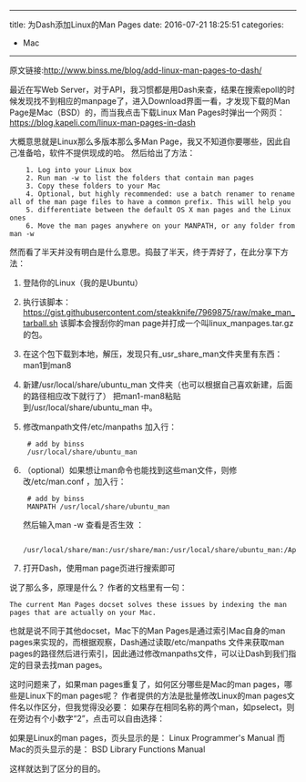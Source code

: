 ----
title: 为Dash添加Linux的Man Pages
date: 2016-07-21 18:25:51
categories:
- Mac
----
原文链接:http://www.binss.me/blog/add-linux-man-pages-to-dash/

最近在写Web Server，对于API，我习惯都是用Dash来查，结果在搜索epoll的时候发现找不到相应的manpage了，进入Download界面一看，才发现下载的Man Page是Mac（BSD）的，而当我点击下载Linux Man Pages时弹出一个网页：
https://blog.kapeli.com/linux-man-pages-in-dash

大概意思就是Linux那么多版本那么多Man Page，我又不知道你要哪些，因此自己准备哈，软件不提供现成的哈。
然后给出了方法：

		1. Log into your Linux box
		2. Run man -w to list the folders that contain man pages
		3. Copy these folders to your Mac
		4. Optional, but highly recommended: use a batch renamer to rename all of the man page files to have a common prefix. This will help you 
		5. differentiate between the default OS X man pages and the Linux ones
		6. Move the man pages anywhere on your MANPATH, or any folder from man -w
 
然而看了半天并没有明白是什么意思。捣鼓了半天，终于弄好了，在此分享下方法：
1. 登陆你的Linux（我的是Ubuntu） 

2. 执行该脚本：
	https://gist.githubusercontent.com/steakknife/7969875/raw/make_man_tarball.sh
	该脚本会搜刮你的man page并打成一个叫linux_manpages.tar.gz的包。

3. 在这个包下载到本地，解压，发现只有_usr_share_man文件夹里有东西：man1到man8

4. 新建/usr/local/share/ubuntu_man 文件夹（也可以根据自己喜欢新建，后面的路径相应改下就行了）
	把man1-man8粘贴到/usr/local/share/ubuntu_man 中。

5. 修改manpath文件/etc/manpaths 
	加入行：

		# add by binss
		/usr/local/share/ubuntu_man
 
6. （optional）如果想让man命令也能找到这些man文件，则修改/etc/man.conf ，加入行：
	
		# add by binss
		MANPATH /usr/local/share/ubuntu_man

	然后输入man -w 查看是否生效 ：

		/usr/local/share/man:/usr/share/man:/usr/local/share/ubuntu_man:/Applications/Xcode.app/Contents/Developer/usr/share/man:/Applications/Xcode.app/Contents/Developer/Toolchains/XcodeDefault.xctoolchain/usr/share/man
 
7. 打开Dash，使用man page页进行搜索即可


说了那么多，原理是什么？
作者的文档里有一句：

	The current Man Pages docset solves these issues by indexing the man pages that are actually on your Mac.
 
也就是说不同于其他docset，Mac下的Man Pages是通过索引Mac自身的man pages来实现的，而根据观察，Dash通过读取/etc/manpaths 文件来获取man pages的路径然后进行索引，因此通过修改manpaths文件，可以让Dash到我们指定的目录去找man pages。

这时问题来了，如果man pages重复了，如何区分哪些是Mac的man pages，哪些是Linux下的man pages呢？
作者提供的方法是批量修改Linux的man pages文件名以作区分，但我觉得没必要：
如果存在相同名称的两个man，如pselect，则在旁边有个小数字“2”，点击可以自由选择：




如果是Linux的man pages，页头显示的是：
Linux Programmer's Manual
而Mac的页头显示的是：
BSD Library Functions Manual

这样就达到了区分的目的。

